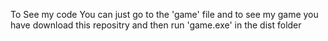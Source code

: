 To See my code You can just go to the 'game' file and to see my game you have download this repositry and then run 'game.exe' in the dist folder
